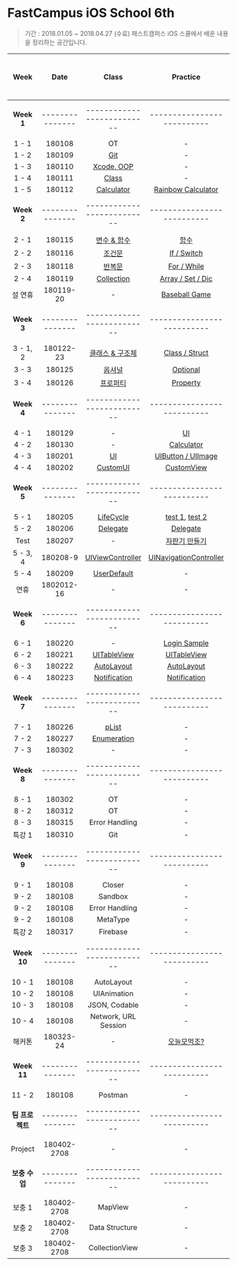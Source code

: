 # FastCampus iOS School 6th
> 기간 : 2018.01.05 ~ 2018.04.27 (수료)
> 패스트캠퍼스 iOS 스쿨에서 배운 내용을 정리하는 공간입니다.

| Week | Date | Class | Practice | 수업자료 | 
| :---: | :---: | :---: | :---: | :---: |
| **Week 1** | --------------- | -------------------------- | -------------------------- | ---- | 
| 1 - 1 | 180108 | OT | - | - |
| 1 - 2 | 180109 | [Git](https://github.com/starfg/ParkSungEun_iOS_School6/blob/master/Class/180109/180109.md) | - | - |
| 1 - 3 | 180110 | [Xcode, OOP](https://github.com/starfg/ParkSungEun_iOS_School6/blob/master/Class/180110/180110.md) | - | - |
| 1 - 4 | 180111 | [Class](https://github.com/starfg/ParkSungEun_iOS_School6/blob/master/Class/180111/180111.md) | - | - |
| 1 - 5 | 180112 | [Calculator](https://github.com/starfg/ParkSungEun_iOS_School6/blob/master/Class/180112/180112.md) | [Rainbow Calculator](https://github.com/starfg/ParkSungEun_iOS_School6/blob/master/Practice/180112%20Calculator/RainbowCalculator.md) | - |
| **Week 2** | --------------- | -------------------------- | -------------------------- | ---- |
| 2 - 1 | 180115 | [변수 & 함수](https://github.com/starfg/ParkSungEun_iOS_School6/blob/master/Class/180115/180115.md) | [함수](https://github.com/starfg/ParkSungEun_iOS_School6/blob/master/Practice/180115%20Function) | - |
| 2 - 2 | 180116 | [조건문](https://github.com/starfg/ParkSungEun_iOS_School6/blob/master/Class/180116/180116.md) | [If / Switch](https://github.com/starfg/ParkSungEun_iOS_School6/blob/master/Practice/180116%20If:Switch) | - |
| 2 - 3 | 180118 | [반복문](https://github.com/starfg/ParkSungEun_iOS_School6/blob/master/Class/180118/180118.md) | [For / While](https://github.com/starfg/ParkSungEun_iOS_School6/blob/master/Practice/180118%20While:For) | - |
| 2 - 4 | 180119 | [Collection](https://github.com/starfg/ParkSungEun_iOS_School6/blob/master/Class/180119/180119.md) | [Array / Set / Dic](https://github.com/starfg/ParkSungEun_iOS_School6/blob/master/Practice/180119%20Collection/180119.playground/Pages/) | - |
| 설 연휴 | 180119-20 | - | [Baseball Game](https://github.com/starfg/ParkSungEun_iOS_School6/blob/master/Practice/180120%20Baseball%20Game/BaseballGame/BaseballGame/ViewController.swift) | - |
| **Week 3** | --------------- | -------------------------- | -------------------------- | ---- |
| 3 - 1, 2 | 180122-23 | [클래스 & 구조체](https://github.com/starfg/ParkSungEun_iOS_School6/blob/master/Class/180122-23%20Class:Structure/180122-23.md) | [Class / Struct](https://github.com/starfg/ParkSungEun_iOS_School6/tree/master/Practice/180122-23%20Class:Struct) | - |
| 3 - 3 | 180125 | [옵셔널](https://github.com/starfg/ParkSungEun_iOS_School6/blob/master/Class/180124%20Optional/180124.md) | [Optional](https://github.com/starfg/ParkSungEun_iOS_School6/tree/master/Practice/180125%20Optional/OptionalTest) | - |
| 3 - 4 | 180126 | [프로퍼티](https://github.com/starfg/ParkSungEun_iOS_School6/blob/master/Class/180125%20Property/180125.md) | [Property](https://github.com/starfg/ParkSungEun_iOS_School6/tree/master/Practice/180126%20Property) | - |
| **Week 4** | --------------- | -------------------------- | -------------------------- | ---- |
| 4 - 1 | 180129 | - | [UI](https://github.com/starfg/ParkSungEun_iOS_School6/tree/master/Practice/180129%20UI) | - |
| 4 - 2 | 180130 | - | [Calculator](https://github.com/starfg/ParkSungEun_iOS_School6/tree/master/Practice/180130%20CalculatorForSE) | - |
| 4 - 3 | 180201 | [UI](https://github.com/starfg/ParkSungEun_iOS_School6/blob/master/Class/180129%UI.md) | [UIButton / UIImage](https://github.com/starfg/ParkSungEun_iOS_School6/tree/master/Practice/180201%20UIButton%2C%20UIImage) | - |
| 4 - 4 | 180202 | [CustomUI](https://github.com/starfg/ParkSungEun_iOS_School6/blob/master/Class/180130%CustomUI.md) | [CustomView](https://github.com/starfg/ParkSungEun_iOS_School6/tree/master/Practice/180202%20CustomView/CustomViewTest) | - |
| **Week 5** | --------------- | -------------------------- | -------------------------- | ---- |
| 5 - 1 | 180205 | [LifeCycle](https://github.com/starfg/ParkSungEun_iOS_School6/blob/master/Class/180205%LifeCycle.md) | [test 1](https://github.com/starfg/ParkSungEun_iOS_School6/tree/master/Practice/180205%20LifeCycle/LifeCycle), [test 2](https://github.com/starfg/ParkSungEun_iOS_School6/tree/master/Practice/180208%20LifeCycle%20Test) | - |
| 5 - 2 | 180206 | [Delegate](https://github.com/starfg/ParkSungEun_iOS_School6/blob/master/Class/180206%Delegate.md) | [Delegate](https://github.com/starfg/ParkSungEun_iOS_School6/tree/master/Practice/180206%20Delegate) | - |
| Test | 180207 | - | [자판기 만들기](https://github.com/starfg/ParkSungEun_iOS_School6/tree/master/Practice/180207%20iOS%20Test%20%EC%9E%90%ED%8C%90%EA%B8%B0%20%EB%A7%8C%EB%93%A4%EA%B8%B0) | - |
| 5 - 3, 4 | 180208-9 | [UIViewController](https://github.com/starfg/ParkSungEun_iOS_School6/blob/master/Class/180208-9%20UIViewController/180208-9.md) | [UINavigationController](https://github.com/starfg/ParkSungEun_iOS_School6/tree/master/Practice/180209%20NavigationController/NaviController) | - |
| 5 - 4 | 180209 | [UserDefault](https://github.com/starfg/ParkSungEun_iOS_School6/blob/master/Class/180209%20%EB%8D%B0%EC%9D%B4%ED%84%B0%20%EC%A0%80%EC%9E%A5(User%20default)/180209.md) | - | - |
| 연휴 | 1802012-16 | - | - | - |
| **Week 6** | --------------- | -------------------------- | -------------------------- | ---- |
| 6 - 1  | 180220 | - | [Login Sample](https://github.com/starfg/ParkSungEun_iOS_School6/tree/master/Practice/180220%20Login/LoginSample) | - |
| 6 - 2  | 180221 | [UITableView](https://github.com/starfg/ParkSungEun_iOS_School6/blob/master/Class/180221%20UITableView/180221.md) | [UITableView](https://github.com/starfg/ParkSungEun_iOS_School6/tree/master/Practice/180221%20UITableView) | - |
| 6 - 3 | 180222 | [AutoLayout](https://github.com/starfg/ParkSungEun_iOS_School6/blob/master/Class/180222%20AutoLayout/180222.md) | [AutoLayout](https://github.com/starfg/ParkSungEun_iOS_School6/tree/master/Practice/180222%20AutoLayout) | - |
| 6 - 4 | 180223 | [Notification](https://github.com/starfg/ParkSungEun_iOS_School6/blob/master/Class/180223%20Notification/180223.md) | [Notification](https://github.com/starfg/ParkSungEun_iOS_School6/tree/master/Practice/180223%20Notification) | - |
| **Week 7** | --------------- | -------------------------- | -------------------------- | ---- |
| 7 - 1 | 180226 | [pList](https://github.com/starfg/ParkSungEun_iOS_School6/blob/master/Class/180226%20Data%20%EC%A0%80%EC%9E%A5(pList)/180226.md) | - | - |
| 7 - 2 | 180227 | [Enumeration](https://github.com/starfg/ParkSungEun_iOS_School6/blob/master/Class/180227%20Enumeration/180227.md) | - | - |
| 7 - 3 | 180302 | - | - | - |
| **Week 8** | --------------- | -------------------------- | -------------------------- | ---- |
| 8 - 1 | 180302 | OT | - | - |
| 8 - 2 | 180312 | OT | - | - |
| 8 - 3 | 180315 | Error Handling | - | - |
| 특강 1 | 180310 | Git | - | - |
| **Week 9** | --------------- | -------------------------- | -------------------------- | ---- |
| 9 - 1 | 180108 | Closer | - | - |
| 9 - 2 | 180108 | Sandbox | - | - |
| 9 - 2 | 180108 | Error Handling | - | - |
| 9 - 2 | 180108 | MetaType | - | - |
| 특강 2 | 180317 | Firebase | - | - |
| **Week 10** | --------------- | -------------------------- | -------------------------- | ---- |
| 10 - 1 | 180108 | AutoLayout | - | - |
| 10 - 2 | 180108 | UIAnimation | - | - |
| 10 - 3 | 180108 | JSON, Codable | - | - |
| 10 - 4 | 180108 | Network, URL Session | - | - |
| 해커톤 | 180323-24 | - | [오늘모먹조?]() | - |
| **Week 11** | --------------- | -------------------------- | -------------------------- | ---- |
| 11 - 2 | 180108 | Postman | - | - |
| **팀 프로젝트** | --------------- | -------------------------- | -------------------------- | ---- |
| Project | 180402-2708 | - | - | - |
| **보충 수업** | --------------- | -------------------------- | -------------------------- | ---- |
| 보충 1 | 180402-2708 | MapView | - | - |
| 보충 2 | 180402-2708 | Data Structure | - | - |
| 보충 3 | 180402-2708 | CollectionView | - | - |


